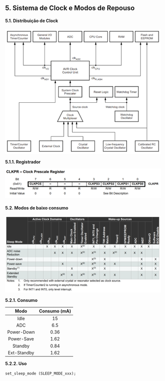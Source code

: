 ## 5. Sistema de Clock e Modos de Repouso

#### 5.1. Distribuição de Clock

<div align="center">
    <img src="../Figuras/clock.png" />
</div>

**5.1.1. Registrador**

<div align="center">
    <img src="../Figuras/registradores/clkpr.png" />
</div>

#### 5.2. Modos de baixo consumo

<div align="center">
    <img src="../Figuras/baixo-consumo.png" />
</div>

**5.2.1. Consumo**

|     Modo    | Consumo (mA) |
|:-----------:|:------------:|
|     Idle    |      15      |
|     ADC     |      6.5     |
|  Power-Down |     0.36     |
|  Power-Save |     1.62     |
|   Standby   |     0.84     |
| Ext-Standby |     1.62     |

**5.2.2. Uso**

```set_sleep_mode (SLEEP_MODE_xxx);```



